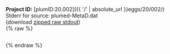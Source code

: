 **Project ID:** [plumID:20.002]({{ '/' | absolute_url }}eggs/20/002/)  
Stderr for source:  plumed-MetaD.dat   
(download [zipped raw stdout](plumed-MetaD.dat.plumed.stdout.txt.zip))  
{% raw %}
<pre>
</pre>
{% endraw %}
